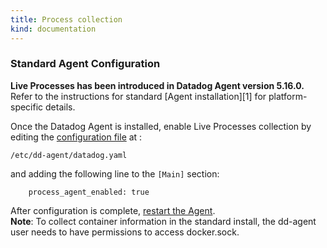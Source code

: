 ```yaml
---
title: Process collection
kind: documentation
---
```


### Standard Agent Configuration

**Live Processes has been introduced in Datadog Agent version 5.16.0.**  
Refer to the instructions for standard [Agent installation][1] for platform-specific details.

Once the Datadog Agent is installed, enable Live Processes collection by editing the [configuration file](/agent/#configuration-file) at :

```
/etc/dd-agent/datadog.yaml
```

and adding the following line to the `[Main]` section:
```
    process_agent_enabled: true
```

After configuration is complete, [restart the Agent](/agent/#start-stop-restart-the-agent).  
**Note**: To collect container information in the standard install, the dd-agent user needs to have permissions to access docker.sock.